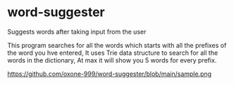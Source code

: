 # word-suggester
Suggests words after taking input from the user

This program searches for all the words which starts with all the prefixes of the word you hve entered,
It uses Trie data structure to search for all the words in the dictionary,
At max it will show you 5 words for every prefix.

https://github.com/oxone-999/word-suggester/blob/main/sample.png
